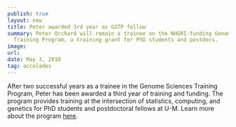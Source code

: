 ```yaml
---
publish: true
layout: new
title: Peter awarded 3rd year as GSTP fellow
summary: Peter Orchard will remain a trainee on the NHGRI-funding Genome Sciences
  Training Program, a training grant for PhD students and postdocs.
image:
url:
date: May 3, 2018
tag: accolades
---
```


After two successful years as a trainee in the Genome Sciences
Training Program, Peter has been awarded a third year of training
and funding. The program provides training at the intersection of
statistics, computing, and genetics for PhD students and postdoctoral
fellows at U-M. Learn more about the program [here](https://sph.umich.edu/csg/gstp.html).
